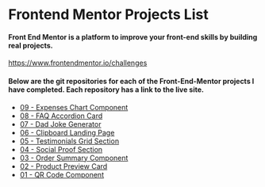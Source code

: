 # Frontend Mentor Projects List

#### Front End Mentor is a platform to improve your front-end skills by building real projects.
https://www.frontendmentor.io/challenges

#### Below are the git repositories for each of the Front-End-Mentor projects I have completed. Each repository has a link to the live site.

- <a href="https://github.com/mickcaff/Front-End-Mentor-Challenge-09-Expenses-Chart-Component" target="__blank">09 - Expenses Chart Component</a>
- <a href="https://github.com/mickcaff/Front-End-Mentor-Challenge-08-FAQ-Accordian-Card" target="__blank">08 - FAQ Accordion Card</a>
- <a href="https://github.com/mickcaff/Front-End-Mentor-Challenge-07-Dad-Joke-Generator" target="__blank">07 - Dad Joke Generator</a>
- <a href="https://github.com/mickcaff/Front-End-Mentor-Challenge-06-Clipboard-Landing-Page" target="__blank">06 - Clipboard Landing Page</a>
- <a href="https://github.com/mickcaff/Front-End-Mentor-Challenge-05-Testimonials-Grid-Section" target="__blank">05 - Testimonials Grid Section</a>
- <a href="https://github.com/mickcaff/Front-End-Mentor-Challenge-04-Social-Proof-Section" target="__blank">04 - Social Proof Section</a>
- <a href="https://github.com/mickcaff/Front-End-Mentor-Challenge-03-Order-Summary-Component" target="__blank">03 - Order Summary Component</a>
- <a href="https://github.com/mickcaff/Front-End-Mentor-Challenge-02-Product-Preview-Card" target="__blank">02 - Product Preview Card</a>
- <a href="https://github.com/mickcaff/Front-End-Mentor-Challenge-01-QR-Code-Component" target="__blank">01 - QR Code Component</a>
